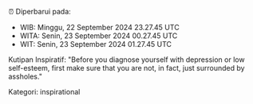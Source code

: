 ⏰ Diperbarui pada:
- WIB: Minggu, 22 September 2024 23.27.45 UTC
- WITA: Senin, 23 September 2024 00.27.45 UTC
- WIT: Senin, 23 September 2024 01.27.45 UTC

Kutipan Inspiratif:
"Before you diagnose yourself with depression or low self-esteem, first make sure that you are not, in fact, just surrounded by assholes."


Kategori: inspirational

